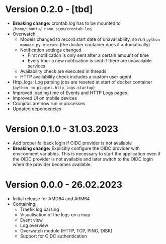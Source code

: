 # Version 0.2.0 - [tbd]

- **Breaking change:** crontab.log has to be mounted to ``/home/ubuntu/.nano_siem/crontab.log``
- Overwatch:
  - Models changed to record start date of unavailability, so run ``python manage.py migrate``
    (the docker container does it automatically)
  - Notification settings changed
    - First notification is only sent after a certain amount of time
    - Every hour a new notification is sent if there are unavailable services
  - Availability check are executed in threads
  - HTTP availability check includes a custom user agent
- Http_logs: Log parsing jobs are reseted at start of docker container (``python -m plugins.http_logs.startup``)
- Improved loading time of Events and HTTP Logs pages
- Improved UI on mobile devices
- Cronjobs are now run in processes
- Updated dependencies

# Version 0.1.0 - 31.03.2023

- Add proper fallback login if OIDC provider is not available
- **Breaking change:** Explicitly configure the OIDC provider with environment variables.
This is necessary to start the application even if the OIDC provider is not available and later
switch to the OIDC login when the provider becomes available.

# Version 0.0.0 - 26.02.2023

- Initial release for AMD64 and ARM64
- Containing:
  - Traefik log parsing
  - Visualisation of the logs on a map
  - Event view
  - Log overview
  - Overwatch module (HTTP, TCP, PING, DISK)
  - Support for OIDC authentication